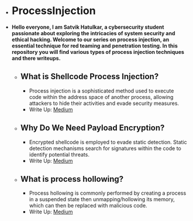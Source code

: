 - # ProcessInjection
- **Hello everyone, I am Satvik Hatulkar, a cybersecurity student passionate about exploring the intricacies of system security and ethical hacking. Welcome to our series on process injection, an essential technique for red teaming and penetration testing. In this repository you will find various types of process injection techniques and there writeups.**
    - ## What is Shellcode Process Injection?
        - Process injection is a sophisticated method used to execute code within the address space of another process, allowing attackers to hide their activities and evade security measures.
        - Write Up: [Medium](https://medium.com/@satwikhatulkar/process-injection-unveiled-methods-and-mitigation-part-1-820d1b9415f6)
    - ## Why Do We Need Payload Encryption?
        - Encrypted shellcode is employed to evade static detection. Static detection mechanisms search for signatures within the code to identify potential threats.
        - Write Up: [Medium](https://medium.com/@satwikhatulkar/payload-encryption-methods-and-mitigation-malware-development-part-2-60a437567d5e)
    - ## What is process hollowing?
        - Process hollowing is commonly performed by creating a process in a suspended state then unmapping/hollowing its memory, which can then be replaced with malicious code.
        - Write Up: [Medium](https://medium.com/@satwikhatulkar/process-hollowing-methods-and-mitigation-malware-development-part-3-51249dea08dd)
